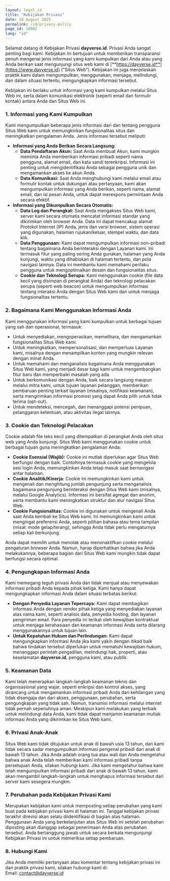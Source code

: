 ```yaml
---
layout: legal_id
title: "Kebijakan Privasi"
date: 10 August 2025
permalink: /id/privacy-policy
page_id: 10002
lang: "id"
---
```


Selamat datang di Kebijakan Privasi **dayverse.id**. Privasi Anda sangat penting bagi kami. Kebijakan ini bertujuan untuk memberikan transparansi penuh mengenai jenis informasi yang kami kumpulkan dari Anda atau yang Anda berikan saat mengunjungi situs web kami di [**https://dayverse.id**](https://www.dayverse.id) ("Situs Web"). Kebijakan ini juga menjelaskan praktik kami dalam mengumpulkan, menggunakan, menjaga, melindungi, dan dalam situasi tertentu, mengungkapkan informasi tersebut.

Kebijakan ini berlaku untuk informasi yang kami kumpulkan melalui Situs Web ini, serta dalam komunikasi elektronik (seperti email dan formulir kontak) antara Anda dan Situs Web ini.

### **1\. Informasi yang Kami Kumpulkan**

Kami mengumpulkan beberapa jenis informasi dari dan tentang pengguna Situs Web kami untuk memungkinkan fungsionalitas situs dan meningkatkan pengalaman Anda. Jenis informasi tersebut meliputi:

* **Informasi yang Anda Berikan Secara Langsung:**  
  * **Data Pendaftaran Akun:** Saat Anda membuat Akun, kami mungkin meminta Anda memberikan informasi pribadi seperti nama pengguna, alamat email, dan kata sandi terenkripsi. Informasi ini penting untuk mengidentifikasi Anda sebagai pengguna unik dan mengamankan akses ke akun Anda.  
  * **Data Komunikasi:** Saat Anda menghubungi kami melalui email atau formulir kontak untuk dukungan atau pertanyaan, kami akan mengumpulkan informasi yang Anda berikan, seperti nama, alamat email, dan isi pesan Anda, untuk dapat merespons permintaan Anda secara efektif.  
* **Informasi yang Dikumpulkan Secara Otomatis:**  
  * **Data Log dan Perangkat:** Saat Anda mengakses Situs Web kami, server kami secara otomatis mencatat informasi standar yang dikirimkan oleh browser Anda. Data ini dapat mencakup alamat Protokol Internet (IP) Anda, jenis dan versi browser, sistem operasi yang digunakan, halaman rujukan/keluar, stempel waktu, dan data klik.  
  * **Data Penggunaan:** Kami dapat mengumpulkan informasi non-pribadi tentang bagaimana Anda berinteraksi dengan Layanan kami. Ini termasuk fitur yang paling sering Anda gunakan, halaman yang Anda kunjungi, waktu yang dihabiskan di halaman tertentu, dan pola navigasi lainnya. Data ini membantu kami memahami perilaku pengguna untuk mengoptimalkan desain dan fungsionalitas situs.  
  * **Cookie dan Teknologi Serupa:** Kami menggunakan cookie (file data kecil yang disimpan di perangkat Anda) dan teknologi pelacakan serupa (seperti web beacon) untuk mengumpulkan informasi tentang interaksi Anda dengan Situs Web kami dan untuk menjaga fungsionalitas tertentu.

### **2\. Bagaimana Kami Menggunakan Informasi Anda**

Kami menggunakan informasi yang kami kumpulkan untuk berbagai tujuan yang sah dan operasional, termasuk:

* Untuk menyediakan, mengoperasikan, memelihara, dan mengamankan fungsionalitas Situs Web kami.  
* Untuk meningkatkan, mempersonalisasi, dan memperluas Layanan kami, misalnya dengan menampilkan konten yang mungkin relevan dengan minat Anda.  
* Untuk memahami dan menganalisis bagaimana Anda menggunakan Situs Web kami, yang menjadi dasar bagi kami untuk mengembangkan fitur baru dan memperbaiki masalah yang ada.  
* Untuk berkomunikasi dengan Anda, baik secara langsung maupun melalui mitra kami, untuk tujuan layanan pelanggan, memberikan pembaruan penting terkait layanan (misalnya, notifikasi keamanan), serta mengirimkan informasi promosi yang dapat Anda pilih untuk tidak terima (opt-out).  
* Untuk mendeteksi, mencegah, dan menanggapi potensi penipuan, pelanggaran ketentuan, atau aktivitas ilegal lainnya.

### **3\. Cookie dan Teknologi Pelacakan**

Cookie adalah file teks kecil yang ditempatkan di perangkat Anda oleh situs web yang Anda kunjungi. Situs Web kami menggunakan cookie untuk berbagai tujuan guna meningkatkan pengalaman Anda:

* **Cookie Esensial (Wajib):** Cookie ini mutlak diperlukan agar Situs Web berfungsi dengan baik. Contohnya termasuk cookie yang mengelola sesi login Anda, memungkinkan Anda tetap masuk saat bernavigasi antar halaman.  
* **Cookie Analitik/Kinerja:** Cookie ini memungkinkan kami untuk mengenali dan menghitung jumlah pengunjung serta menganalisis bagaimana pengunjung berinteraksi dengan Situs Web kami (misalnya, melalui Google Analytics). Informasi ini bersifat agregat dan anonim, serta membantu kami meningkatkan struktur dan alur navigasi Situs Web.  
* **Cookie Fungsionalitas:** Cookie ini digunakan untuk mengenali Anda saat Anda kembali ke Situs Web kami. Ini memungkinkan kami untuk mengingat preferensi Anda, seperti pilihan bahasa atau tema tampilan (misal: mode gelap/terang), sehingga Anda tidak perlu mengaturnya setiap kali berkunjung.

Anda dapat memilih untuk menolak atau menonaktifkan cookie melalui pengaturan browser Anda. Namun, harap diperhatikan bahwa jika Anda melakukannya, beberapa bagian dari Situs Web kami mungkin tidak dapat berfungsi secara optimal.

### **4\. Pengungkapan Informasi Anda**

Kami memegang teguh privasi Anda dan tidak menjual atau menyewakan informasi pribadi Anda kepada pihak ketiga. Kami hanya dapat mengungkapkan informasi Anda dalam situasi terbatas berikut:

* **Dengan Penyedia Layanan Tepercaya:** Kami dapat membagikan informasi Anda dengan vendor pihak ketiga yang menyediakan layanan atas nama kami, seperti analisis data, penyedia hosting, dan layanan pengiriman email. Para penyedia ini terikat oleh kewajiban kontraktual untuk menjaga kerahasiaan dan keamanan informasi Anda serta dilarang menggunakannya untuk tujuan lain.  
* **Untuk Kepatuhan Hukum dan Perlindungan:** Kami dapat mengungkapkan informasi Anda jika kami yakin dengan itikad baik bahwa tindakan tersebut diperlukan untuk mematuhi kewajiban hukum, menanggapi perintah pengadilan, melindungi hak, properti, atau keselamatan **dayverse.id**, pengguna kami, atau publik.

### **5\. Keamanan Data**

Kami telah menerapkan langkah-langkah keamanan teknis dan organisasional yang wajar, seperti enkripsi dan kontrol akses, yang dirancang untuk mengamankan informasi pribadi Anda dari kehilangan yang tidak disengaja dan dari akses, penggunaan, perubahan, serta pengungkapan yang tidak sah. Namun, transmisi informasi melalui internet tidak pernah sepenuhnya aman. Meskipun kami melakukan yang terbaik untuk melindungi data Anda, kami tidak dapat menjamin keamanan mutlak informasi Anda yang dikirimkan ke Situs Web kami.

### **6\. Privasi Anak-Anak**

Situs Web kami tidak ditujukan untuk anak di bawah usia 13 tahun, dan kami tidak secara sadar mengumpulkan informasi pengenal pribadi dari anak di bawah 13 tahun. Jika Anda adalah orang tua atau wali dan Anda mengetahui bahwa anak Anda telah memberikan kami informasi pribadi tanpa persetujuan Anda, silakan hubungi kami. Jika kami mengetahui bahwa kami telah mengumpulkan informasi pribadi dari anak di bawah 13 tahun, kami akan mengambil langkah-langkah untuk menghapus informasi tersebut dari server kami sesegera mungkin.

### **7\. Perubahan pada Kebijakan Privasi Kami**

Merupakan kebijakan kami untuk memposting setiap perubahan yang kami buat pada kebijakan privasi kami di halaman ini. Tanggal kebijakan privasi terakhir direvisi akan selalu diidentifikasi di bagian atas halaman. Penggunaan Anda yang berkelanjutan atas Situs Web ini setelah perubahan diposting akan dianggap sebagai penerimaan Anda atas perubahan tersebut. Anda bertanggung jawab untuk secara berkala mengunjungi Kebijakan Privasi ini untuk memeriksa setiap pembaruan.

### **8\. Hubungi Kami**

Jika Anda memiliki pertanyaan atau komentar tentang kebijakan privasi ini dan praktik privasi kami, silakan hubungi kami di:  
Email: contact@dayverse.id